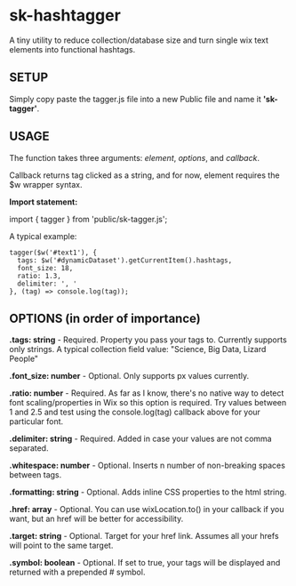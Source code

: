 # sk-hashtagger
A tiny utility to reduce collection/database size and turn single wix text elements into functional hashtags.



## SETUP

Simply copy paste the tagger.js file into a new Public file and name it **'sk-tagger'**.



## USAGE

The function takes three arguments: *element*, *options*, and *callback*.

Callback returns tag clicked as a string, and for now, element requires the $w wrapper syntax.


**Import statement:**

import { tagger } from 'public/sk-tagger.js';


A typical example:

  
    tagger($w('#text1'), {
      tags: $w('#dynamicDataset').getCurrentItem().hashtags,      
      font_size: 18,      
      ratio: 1.3,      
      delimiter: ', '      
    }, (tag) => console.log(tag));



## OPTIONS (in order of importance)


**.tags: string** -
  Required. Property you pass your tags to. Currently supports only strings. A typical collection field value:
  "Science, Big Data, Lizard People"
  

**.font_size: number** -
  Optional. Only supports px values currently.
  
  
**.ratio: number** -
  Required. As far as I know, there's no native way to detect font scaling/properties in Wix so this option is required. Try values between 1 and 2.5 and test using the console.log(tag) callback above for your particular font.
  
  
**.delimiter: string** -
  Required. Added in case your values are not comma separated.
  
  
**.whitespace: number** -
  Optional. Inserts n number of non-breaking spaces between tags.
  
  
**.formatting: string** -
  Optional. Adds inline CSS properties to the html string.
  
  
**.href: array** -
  Optional. You can use wixLocation.to() in your callback if you want, but an href will be better for accessibility.
  
  
**.target: string** -
  Optional. Target for your href link. Assumes all your hrefs will point to the same target.
  
  
**.symbol: boolean** -
  Optional. If set to true, your tags will be displayed and returned with a prepended # symbol.
